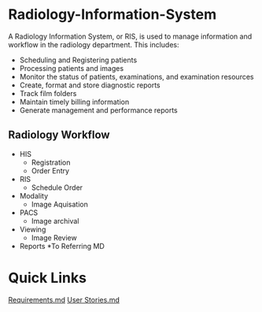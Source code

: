 # Radiology-Information-System
A Radiology Information System, or RIS, is used to manage information and workflow in the radiology department. This includes:
- Scheduling and Registering patients
- Processing patients and images
- Monitor the status of patients, examinations, and examination resources
- Create, format and store diagnostic reports
- Track film folders
- Maintain timely billing information
- Generate management and performance reports

## Radiology Workflow
* HIS
  * Registration
  * Order Entry
* RIS
  * Schedule Order
* Modality
  * Image Aquisation
* PACS
  * Image archival
* Viewing
  * Image Review
* Reports
  *To Referring MD
  
# Quick Links
[Requirements.md](https://github.com/101josh10/Radiology-Information-System/blob/master/Requirements.md)
[User Stories.md](https://github.com/101josh10/Radiology-Information-System/blob/master/User%20Stories.md)
